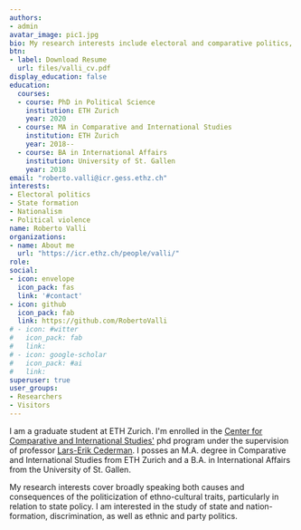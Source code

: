 ```yaml
---
authors:
- admin
avatar_image: pic1.jpg
bio: My research interests include electoral and comparative politics, as well as state formation and political violence.
btn:
- label: Download Resume
  url: files/valli_cv.pdf
display_education: false
education:
  courses:
  - course: PhD in Political Science
    institution: ETH Zurich
    year: 2020
  - course: MA in Comparative and International Studies
    institution: ETH Zurich
    year: 2018--
  - course: BA in International Affairs
    institution: University of St. Gallen
    year: 2018
email: "roberto.valli@icr.gess.ethz.ch"
interests:
- Electoral politics
- State formation
- Nationalism
- Political violence
name: Roberto Valli
organizations:
- name: About me
  url: "https://icr.ethz.ch/people/valli/"
role: 
social:
- icon: envelope
  icon_pack: fas
  link: '#contact'
- icon: github
  icon_pack: fab
  link: https://github.com/RobertoValli
# - icon: #witter
#   icon_pack: fab
#   link: 
# - icon: google-scholar
#   icon_pack: #ai
#   link: 
superuser: true
user_groups:
- Researchers
- Visitors
---
```


I am a graduate student at ETH Zurich. I'm enrolled in the [Center for Comparative and International Studies'](https://cis.ethz.ch/Studying_CIS/PhDCIS.html) phd program under the supervision of professor [Lars-Erik Cederman](https://icr.ethz.ch/people/cederman/). I posses an M.A. degree in Comparative and International Studies from ETH Zurich and a B.A. in International Affairs from the University of St. Gallen.

My research interests cover broadly speaking both causes and consequences of the politicization of ethno-cultural traits, particularly in relation to state policy. I am interested in the study of state and nation-formation, discrimination, as well as ethnic and party politics.


